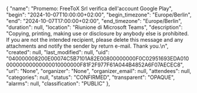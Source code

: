   {
            "name": "Promemo: FreeToX Srl verifica dell'account Google Play",
            "begin": "2024-10-07T10:00:00+02:00",
            "begin_timezone": "Europe/Berlin",
            "end": "2024-10-07T17:00:00+02:00",
            "end_timezone": "Europe/Berlin",
            "duration": null,
            "location": "Riunione di Microsoft Teams",
            "description": "Copying, printing, making use or disclosure by anybody else is prohibited. If you are not the intended recipient, please delete this message and any attachments and notify the sender by return e-mail. Thank you.\n",
            "created": null,
            "last_modified": null,
            "uid": "040000008200E00074C5B7101A82E00800000000F0C02951693EDA01000000000000000010000000F81F2F977F61A044B4852A6F07AECEC8",
            "url": "None",
            "organizer": "None",
            "organizer_email": null,
            "attendees": null,
            "categories": null,
            "status": "CONFIRMED",
            "transparent": "OPAQUE",
            "alarms": null,
            "classification": "PUBLIC"
        },